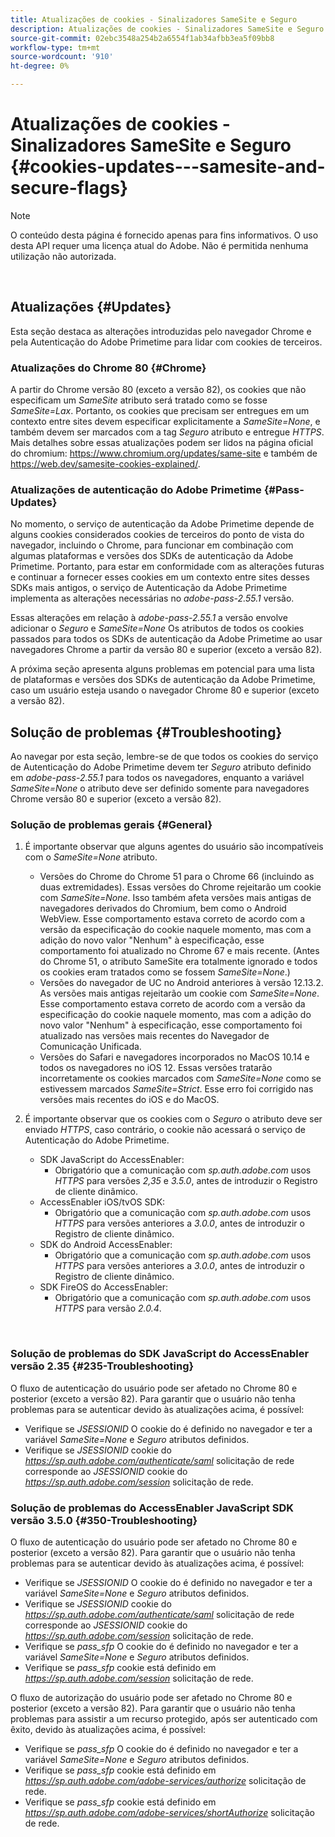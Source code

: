 ```yaml
---
title: Atualizações de cookies - Sinalizadores SameSite e Seguro
description: Atualizações de cookies - Sinalizadores SameSite e Seguro
source-git-commit: 02ebc3548a254b2a6554f1ab34afbb3ea5f09bb8
workflow-type: tm+mt
source-wordcount: '910'
ht-degree: 0%

---
```


# Atualizações de cookies - Sinalizadores SameSite e Seguro {#cookies-updates---samesite-and-secure-flags}

>[!NOTE]
>
>O conteúdo desta página é fornecido apenas para fins informativos. O uso desta API requer uma licença atual do Adobe. Não é permitida nenhuma utilização não autorizada.

</br>


## Atualizações {#Updates}

Esta seção destaca as alterações introduzidas pelo navegador Chrome e pela Autenticação do Adobe Primetime para lidar com cookies de terceiros.



### Atualizações do Chrome 80 {#Chrome}

A partir do Chrome versão 80 (exceto a versão 82), os cookies que não especificam um *SameSite* atributo será tratado como se fosse *SameSite=Lax*. Portanto, os cookies que precisam ser entregues em um contexto entre sites devem especificar explicitamente a *SameSite=None*, e também devem ser marcados com a tag *Seguro* atributo e entregue *HTTPS*. Mais detalhes sobre essas atualizações podem ser lidos na página oficial do chromium: <https://www.chromium.org/updates/same-site> e também de <https://web.dev/samesite-cookies-explained/>.


### Atualizações de autenticação do Adobe Primetime {#Pass-Updates}

No momento, o serviço de autenticação da Adobe Primetime depende de alguns cookies considerados cookies de terceiros do ponto de vista do navegador, incluindo o Chrome, para funcionar em combinação com algumas plataformas e versões dos SDKs de autenticação da Adobe Primetime. Portanto, para estar em conformidade com as alterações futuras e continuar a fornecer esses cookies em um contexto entre sites desses SDKs mais antigos, o serviço de Autenticação da Adobe Primetime implementa as alterações necessárias no *adobe-pass-2.55.1* versão.

Essas alterações em relação à *adobe-pass-2.55.1* a versão envolve adicionar o *Seguro* e *SameSite=None* Os atributos de todos os cookies passados para todos os SDKs de autenticação da Adobe Primetime ao usar navegadores Chrome a partir da versão 80 e superior (exceto a versão 82).

A próxima seção apresenta alguns problemas em potencial para uma lista de plataformas e versões dos SDKs de autenticação da Adobe Primetime, caso um usuário esteja usando o navegador Chrome 80 e superior (exceto a versão 82).

## Solução de problemas {#Troubleshooting}

Ao navegar por esta seção, lembre-se de que todos os cookies do serviço de Autenticação do Adobe Primetime devem ter *Seguro* atributo definido em *adobe-pass-2.55.1* para todos os navegadores, enquanto a variável *SameSite=None* o atributo deve ser definido somente para navegadores Chrome versão 80 e superior (exceto a versão 82).


### Solução de problemas gerais {#General}

1. É importante observar que alguns agentes do usuário são incompatíveis com o *SameSite=None* atributo.

   - Versões do Chrome do Chrome 51 para o Chrome 66 (incluindo as duas extremidades). Essas versões do Chrome rejeitarão um cookie com *SameSite=None*. Isso também afeta versões mais antigas de navegadores derivados do Chromium, bem como o Android WebView. Esse comportamento estava correto de acordo com a versão da especificação do cookie naquele momento, mas com a adição do novo valor &quot;Nenhum&quot; à especificação, esse comportamento foi atualizado no Chrome 67 e mais recente. (Antes do Chrome 51, o atributo SameSite era totalmente ignorado e todos os cookies eram tratados como se fossem *SameSite=None*.)
   - Versões do navegador de UC no Android anteriores à versão 12.13.2. As versões mais antigas rejeitarão um cookie com *SameSite=None*. Esse comportamento estava correto de acordo com a versão da especificação do cookie naquele momento, mas com a adição do novo valor &quot;Nenhum&quot; à especificação, esse comportamento foi atualizado nas versões mais recentes do Navegador de Comunicação Unificada.
   - Versões do Safari e navegadores incorporados no MacOS 10.14 e todos os navegadores no iOS 12. Essas versões tratarão incorretamente os cookies marcados com *SameSite=None* como se estivessem marcados *SameSite=Strict*. Esse erro foi corrigido nas versões mais recentes do iOS e do MacOS.


1. É importante observar que os cookies com o *Seguro* o atributo deve ser enviado *HTTPS*, caso contrário, o cookie não acessará o serviço de Autenticação do Adobe Primetime.

   - SDK JavaScript do AccessEnabler:
      - Obrigatório que a comunicação com *sp.auth.adobe.com* usos *HTTPS* para versões *2,35* e *3.5.0*, antes de introduzir o Registro de cliente dinâmico.
   - AccessEnabler iOS/tvOS SDK:
      - Obrigatório que a comunicação com *sp.auth.adobe.com* usos *HTTPS* para versões anteriores a *3.0.0*, antes de introduzir o Registro de cliente dinâmico.
   - SDK do Android AccessEnabler:
      - Obrigatório que a comunicação com *sp.auth.adobe.com* usos *HTTPS* para versões anteriores a *3.0.0*, antes de introduzir o Registro de cliente dinâmico.
   - SDK FireOS do AccessEnabler:
      - Obrigatório que a comunicação com *sp.auth.adobe.com* usos *HTTPS* para versão *2.0.4*.

</br>

### Solução de problemas do SDK JavaScript do AccessEnabler versão 2.35 {#235-Troubleshooting}

O fluxo de autenticação do usuário pode ser afetado no Chrome 80 e posterior (exceto a versão 82). Para garantir que o usuário não tenha problemas para se autenticar devido às atualizações acima, é possível:

- Verifique se *JSESSIONID* O cookie do é definido no navegador e ter a variável *SameSite=None* e *Seguro* atributos definidos.
- Verifique se *JSESSIONID* cookie do *https://sp.auth.adobe.com/authenticate/saml* solicitação de rede corresponde ao *JSESSIONID* cookie do *https://sp.auth.adobe.com/session* solicitação de rede.


### Solução de problemas do AccessEnabler JavaScript SDK versão 3.5.0 {#350-Troubleshooting}

O fluxo de autenticação do usuário pode ser afetado no Chrome 80 e posterior (exceto a versão 82). Para garantir que o usuário não tenha problemas para se autenticar devido às atualizações acima, é possível:

- Verifique se *JSESSIONID* O cookie do é definido no navegador e ter a variável *SameSite=None* e *Seguro* atributos definidos.
- Verifique se *JSESSIONID* cookie do *https://sp.auth.adobe.com/authenticate/saml* solicitação de rede corresponde ao *JSESSIONID* cookie do *https://sp.auth.adobe.com/session* solicitação de rede.
- Verifique se *pass\_sfp* O cookie do é definido no navegador e ter a variável *SameSite=None* e *Seguro* atributos definidos.
- Verifique se *pass\_sfp* cookie está definido em *https://sp.auth.adobe.com/session* solicitação de rede.


O fluxo de autorização do usuário pode ser afetado no Chrome 80 e posterior (exceto a versão 82). Para garantir que o usuário não tenha problemas para assistir a um recurso protegido, após ser autenticado com êxito, devido às atualizações acima, é possível:

- Verifique se *pass\_sfp* O cookie do é definido no navegador e ter a variável *SameSite=None* e *Seguro* atributos definidos.
- Verifique se *pass\_sfp* cookie está definido em *https://sp.auth.adobe.com/adobe-services/authorize* solicitação de rede.
- Verifique se *pass\_sfp* cookie está definido em *https://sp.auth.adobe.com/adobe-services/shortAuthorize* solicitação de rede.
